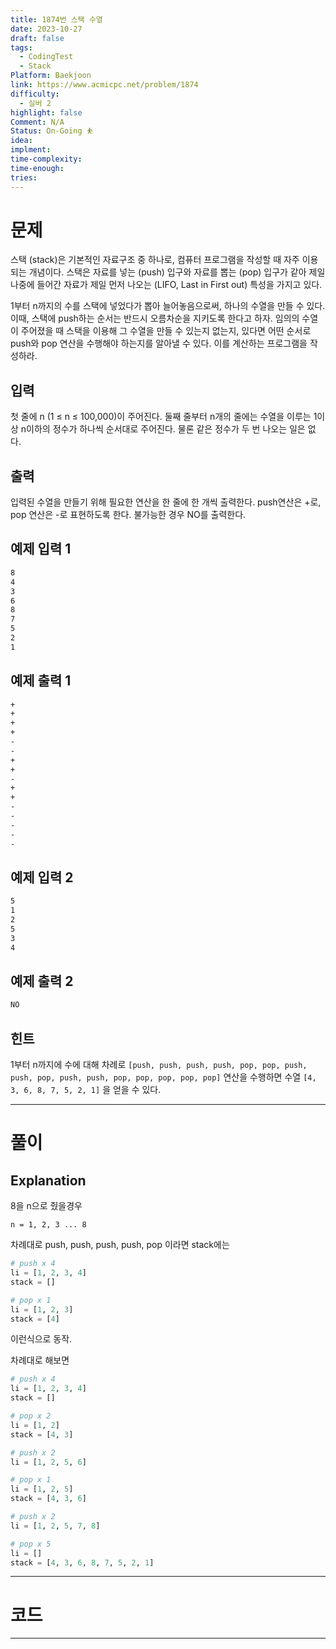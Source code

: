 ```yaml
---
title: 1874번 스택 수열
date: 2023-10-27
draft: false
tags:
  - CodingTest
  - Stack
Platform: Baekjoon
link: https://www.acmicpc.net/problem/1874
difficulty:
  - 실버 2
highlight: false
Comment: N/A
Status: On-Going ⛹️
idea: 
implment: 
time-complexity: 
time-enough: 
tries:
---
```

# 문제

스택 (stack)은 기본적인 자료구조 중 하나로, 컴퓨터 프로그램을 작성할 때 자주 이용되는 개념이다. 스택은 자료를 넣는 (push) 입구와 자료를 뽑는 (pop) 입구가 같아 제일 나중에 들어간 자료가 제일 먼저 나오는 (LIFO, Last in First out) 특성을 가지고 있다.

1부터 n까지의 수를 스택에 넣었다가 뽑아 늘어놓음으로써, 하나의 수열을 만들 수 있다. 이때, 스택에 push하는 순서는 반드시 오름차순을 지키도록 한다고 하자. 임의의 수열이 주어졌을 때 스택을 이용해 그 수열을 만들 수 있는지 없는지, 있다면 어떤 순서로 push와 pop 연산을 수행해야 하는지를 알아낼 수 있다. 이를 계산하는 프로그램을 작성하라.

## 입력

첫 줄에 n (1 ≤ n ≤ 100,000)이 주어진다. 둘째 줄부터 n개의 줄에는 수열을 이루는 1이상 n이하의 정수가 하나씩 순서대로 주어진다. 물론 같은 정수가 두 번 나오는 일은 없다.

## 출력

입력된 수열을 만들기 위해 필요한 연산을 한 줄에 한 개씩 출력한다. push연산은 +로, pop 연산은 -로 표현하도록 한다. 불가능한 경우 NO를 출력한다.

## 예제 입력 1 

```bash
8
4
3
6
8
7
5
2
1
```

## 예제 출력 1 

```bash
+
+
+
+
-
-
+
+
-
+
+
-
-
-
-
-
```

## 예제 입력 2 

``` bash
5
1
2
5
3
4
```

## 예제 출력 2 

```bash
NO
```

## 힌트

1부터 n까지에 수에 대해 차례로 `[push, push, push, push, pop, pop, push, push, pop, push, push, pop, pop, pop, pop, pop]` 연산을 수행하면 수열 `[4, 3, 6, 8, 7, 5, 2, 1]` 을 얻을 수 있다.

___

# 풀이
## Explanation

8을 n으로 줬을경우
```
n = 1, 2, 3 ... 8
```

차례대로 push, push, push, push, pop 이라면 stack에는
```python
# push x 4
li = [1, 2, 3, 4]
stack = []

# pop x 1
li = [1, 2, 3]
stack = [4]
```
이런식으로 동작.

차례대로 해보면
```python
# push x 4
li = [1, 2, 3, 4]
stack = []

# pop x 2
li = [1, 2]
stack = [4, 3]

# push x 2
li = [1, 2, 5, 6]

# pop x 1
li = [1, 2, 5]
stack = [4, 3, 6]

# push x 2
li = [1, 2, 5, 7, 8]

# pop x 5
li = []
stack = [4, 3, 6, 8, 7, 5, 2, 1]
```

____
# 코드






___
